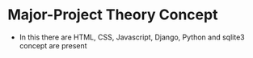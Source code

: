 # Major-Project Theory Concept
 - In this there are HTML, CSS, Javascript, Django, Python and sqlite3 concept are present
